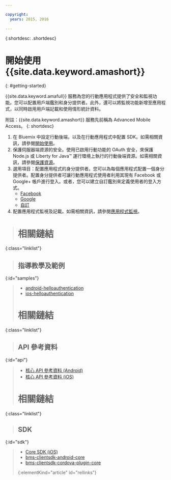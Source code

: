 ```yaml
---

copyright:
  years: 2015, 2016
  
---
```


{:shortdesc: .shortdesc}

# 開始使用 {{site.data.keyword.amashort}}
{: #getting-started}

{{site.data.keyword.amafull}} 服務為您的行動應用程式提供了安全和監視功能。您可以配置用戶端鑑別和身分提供者。此外，還可以將監視功能新增至應用程式，以同時啟用用戶端記載和使用情形統計資料。

附註：{{site.data.keyword.amashort}} 服務先前稱為 Advanced Mobile Access。
{: shortdesc}

1. 在 Bluemix 中設定行動後端，以及在行動應用程式中配置 SDK。如需相關資訊，請參閱[開始使用](getting-started.html)。
1. 保護伺服器端資源的安全。使用已啟用行動功能的 OAuth 安全，來保護 Node.js 或 Liberty for Java&trade; 運行環境上執行的行動後端資源。如需相關資訊，請參閱[保護資源](protecting-resources.html)。
1. 選用項目：配置應用程式的身分提供者。您可以為每個應用程式配置一個身分提供者。配置身分提供者可讓行動應用程式使用者利用其現有 Facebook 或 Google+ 帳戶進行登入。或者，您可以建立自訂鑑別來定義使用者的登入方式。
   * [Facebook](facebook-auth-overview.html)
   * [Google](google-auth-overview.html)
   * [自訂](custom-auth.html)
1. 配置應用程式監視及記載。如需相關資訊，請參閱[應用程式監視](app-monitoring.html)。


># 相關鏈結
{:class="linklist"}
>## 指導教學及範例
{:id="samples"}
>* [android-helloauthentication](https://github.com/ibm-bluemix-mobile-services/bms-samples-android-helloauthentication)
>* [ios-helloauthentication](https://github.com/ibm-bluemix-mobile-services/bms-samples-ios-helloauthentication)
>
># 相關鏈結
{:class="linklist"}
>## API 參考資料
{:id="api"}
>* [核心 API 參考資料 (Android)](https://console.{DomainName}/docs/api/content/api/mobilefirst/android/core-api-doc/overview-summary.html)
>* [核心 API 參考資料 (iOS)](https://console.{DomainName}/docs/api/content/api/mobilefirst/ios/IMFCore_api-doc/html/index.html)
>
># 相關鏈結
{:class="linklist"}
>## SDK
{:id="sdk"}
>* [Core SDK (iOS)](https://hub.jazz.net/git/bluemixmobilesdk/imf-ios-sdk/archive?revstr=master)  
>* [bms-clientsdk-android-core](https://github.com/ibm-bluemix-mobile-services/bms-clientsdk-android-core)
>* [bms-clientsdk-cordova-plugin-core](https://github.com/ibm-bluemix-mobile-services/bms-clientsdk-cordova-plugin-core)
>
>{:elementKind="article" id="rellinks"}
